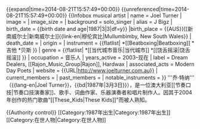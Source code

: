 {{expand|time=2014-08-21T15:57:49+00:00}}
{{unreferenced|time=2014-08-21T15:57:49+00:00}}
{{Infobox musical artist <!-- See Wikipedia:WikiProject Musicians -->
| name                = Joel Turner
| image                 = 
| image_size            = 
| background          = solo_singer
| alias               = J Bigz
| birth_date                = {{birth date and age|1987|3|3|df=y}}
|birth_place = {{AUS}}[[新南威尔士|新南威尔士]]{{link-en|穆伦宾比|Mullumbimby, New South Wales}}
| death_date                = 
| origin              = 
| instrument          = {{flatlist|
*[[Beatboxing|Beatboxing]]
*吉他
*贝斯
}}
| genre               = {{flatlist|
*[[当代城市音乐|当代城市]]
*[[饶舌摇滚|饶舌摇滚]]
}}
| occupation          = 音乐人
| years_active        = 2003–现在
| label               = Dream Dealers, [[Rajon_Music_Group|Rajon]], Hardwax
| associated_acts     = Modern Day Poets
| website                 = {{URL|http://www.joelturner.com.au}}
| current_members     = 
| past_members        = 
| notable_instruments = 
}}
'''乔·特纳''' （{{lang-en|Joel Turner}}，{{bd|1987年|3月3日}}），是一位澳大利亚[[节奏口技|节奏口技演奏家]]、歌手、词曲作家、乐器演奏者和唱片制作人。因其于2004年创作的热门歌曲"[[These_Kids|These Kids]]"而被人熟知。


{{Authority control}}
[[Category:1987年出生|Category:1987年出生]]
[[Category:在世人物|Category:在世人物]]